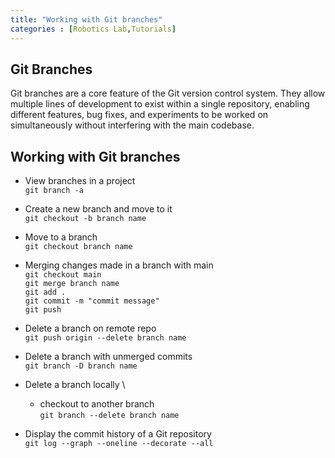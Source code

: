 ```yaml
---
title: "Working with Git branches"
categories : [Robotics Lab,Tutorials]
---
```


## Git Branches
Git branches are a core feature of the Git version control system. They allow multiple lines of development to exist within a single repository, enabling different features, bug fixes, and experiments to be worked on simultaneously without interfering with the main codebase.

## Working with Git branches
- View branches in a project \
```git branch -a```

- Create a new branch and move to it \
```git checkout -b branch name```

- Move to a branch \
```git checkout branch name```

- Merging changes made in a branch with main \
```git checkout main``` \
```git merge branch name``` \
```git add .``` \
```git commit -m "commit message"``` \
```git push``` 

- Delete a branch on remote repo \
```git push origin --delete branch name```

- Delete a branch with unmerged commits \
```git branch -D branch name```

- Delete a branch locally \
    - checkout to another branch \
```git branch --delete branch name```

- Display the commit history of a Git repository \
```git log --graph --oneline --decorate --all```

<!-- # This command is long, so shorten it using aliases
git config --global alias.lg 'log --graph --oneline --decorate --all' -->
